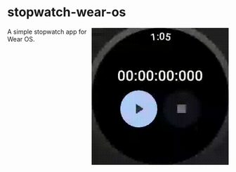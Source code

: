 # stopwatch-wear-os

<img align="right" width="312" height="312"  src="https://github.com/raheemadamboev/stopwatch-wear-os/blob/master/banner.gif" />

A simple stopwatch app for Wear OS.
